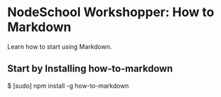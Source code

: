 # NodeSchool Workshopper: How to Markdown

Learn how to start using Markdown.

## Start by Installing how-to-markdown

$ [sudo] npm install -g how-to-markdown 